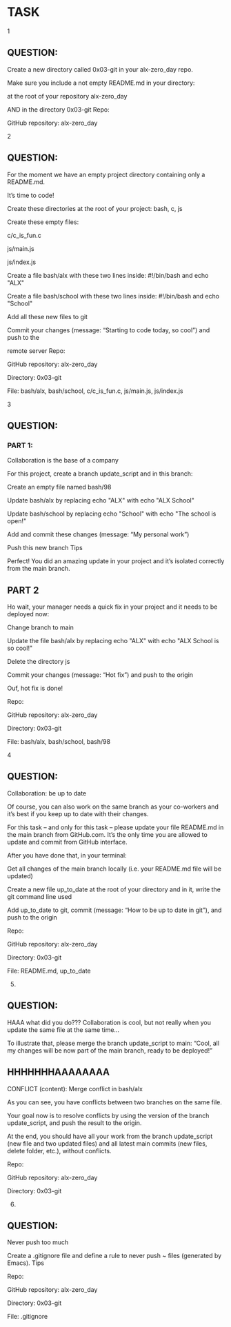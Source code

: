 # TASK 
 1
## QUESTION:
Create a new directory called 0x03-git in your alx-zero_day repo.

Make sure you include a not empty README.md in your directory:

at the root of your repository alx-zero_day

AND in the directory 0x03-git
Repo:

GitHub repository: alx-zero_day

  2
## QUESTION:
For the moment we have an empty project directory containing only a README.md. 

It’s time to code!

Create these directories at the root of your project: bash, c, js

Create these empty files:

c/c_is_fun.c

js/main.js

js/index.js

Create a file bash/alx with these two lines inside: #!/bin/bash and echo "ALX"

Create a file bash/school with these two lines inside: #!/bin/bash and echo "School"

Add all these new files to git

Commit your changes (message: “Starting to code today, so cool”) and push to the 

remote server
Repo:

GitHub repository: alx-zero_day

Directory: 0x03-git

File: bash/alx, bash/school, c/c_is_fun.c, js/main.js, js/index.js

   3
   ## QUESTION:

### PART 1:
 Collaboration is the base of a company

For this project, create a branch update_script and in this branch:

Create an empty file named bash/98

Update bash/alx by replacing echo "ALX" with echo "ALX School"

Update bash/school by replacing echo "School" with echo "The school is open!"

Add and commit these changes (message: “My personal work”)

Push this new branch Tips

Perfect! You did an amazing update in your project and it’s isolated correctly from the main branch.

## PART 2

Ho wait, your manager needs a quick fix in your project and it needs to be deployed now:

Change branch to main

Update the file bash/alx by replacing echo "ALX" with echo "ALX School is so cool!"

Delete the directory js

Commit your changes (message: “Hot fix”) and push to the origin

Ouf, hot fix is done!

Repo:

GitHub repository: alx-zero_day

Directory: 0x03-git

File: bash/alx, bash/school, bash/98
   
   4
  ## QUESTION:
Collaboration: be up to date

Of course, you can also work on the same branch as your co-workers and it’s best if you keep up to date with their changes.

For this task – and only for this task – please update your file README.md in the main branch from GitHub.com.
It’s the only time you are allowed to update and commit from GitHub interface.

After you have done that, in your terminal:

Get all changes of the main branch locally (i.e. your README.md file will be updated)

Create a new file up_to_date at the root of your directory and in it, write the git command line used

Add up_to_date to git, commit (message: “How to be up to date in git”), and push to the origin

Repo:

GitHub repository: alx-zero_day

Directory: 0x03-git

File: README.md, up_to_date

5.
## QUESTION:

HAAA what did you do???
Collaboration is cool, but not really when you update the same file at the same time…

To illustrate that, please merge the branch update_script to main: “Cool, all my changes will be now part of the main branch, ready to be deployed!”

## HHHHHHHAAAAAAAA

CONFLICT (content): Merge conflict in bash/alx

As you can see, you have conflicts between two branches on the same file.

Your goal now is to resolve conflicts by using the version of the branch update_script, and push the result to the origin.

At the end, you should have all your work from the branch update_script (new file and two updated files) and all latest main commits (new files, delete folder, etc.), without conflicts.

Repo:

GitHub repository: alx-zero_day

Directory: 0x03-git

6.
## QUESTION:
Never push too much

Create a .gitignore file and define a rule to never push ~ files (generated by Emacs). Tips

Repo:

GitHub repository: alx-zero_day

Directory: 0x03-git

File: .gitignore
